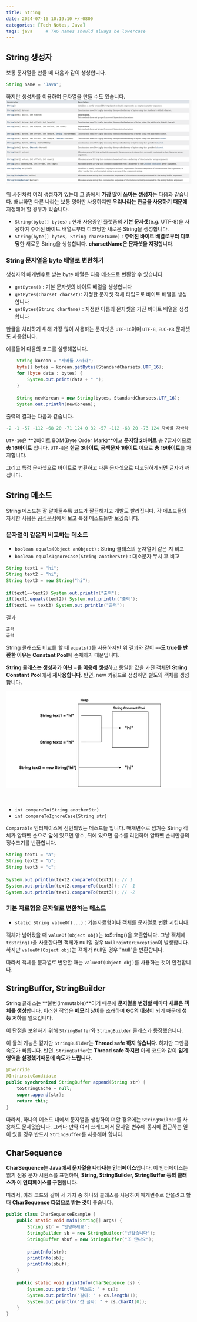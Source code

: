 ```yaml
---
title: String
date: 2024-07-16 10:19:10 +/-0800
categories: [Tech Notes, Java]
tags: java     # TAG names should always be lowercase
---
```


## String 생성자

보통 문자열을 만들 때 다음과 같이 생성합니다.
```java
String name = "Java";
```

하지만 생성자를 이용하여 문자열을 만들 수도 있습니다.
![JDK 17](/assets/img/string/img.png)

위 사진처럼 여러 생성자가 있는데 그 중에서 **가장 많이 쓰이는 생성자**는 다음과 같습니다. 왜냐하면 다른 나라는 보통 영어만 사용하지만 **우리나라는 한글을 사용하기 때문에** 지정해야 할 경우가 있습니다.
-  `String(byte[] bytes)` : 현재 사용중인 플랫폼의 **기본 문자셋**(e.g. UTF-8)을 사용하여 주어진 바이트 배열로부터 디코딩한 새로운 String을 생성합니다.
- `String(byte[] bytes, String charsetName)` : **주어진 바이트 배열로부터 디코딩**한 새로운 String을 생성합니다. **charsetName은 문자셋을 지정**합니다.

### String 문자열을 byte 배열로 변환하기

생성자의 매개변수로 받는 byte 배열은 다음 메소드로 변환할 수 있습니다.
- `getBytes()` : 기본 문자셋의 바이트 배열을 생성합니다
- `getBytes(Charset charset)`: 지정한 문자셋 객체 타입으로 바이트 배열을 생성합니다
- `getBytes(String charName)` : 지정한 이름의 문자셋을 가진 바이트 배열을 생성합니다

한글을 처리하기 위해 가장 많이 사용하는 문자셋은 `UTF-16`이며 `UTF-8`, `EUC-KR` 문자셋도 사용합니다.

예를들어 다음의 코드를 실행해봅니다.
```java
    String korean = "자바를 자바라";
    byte[] bytes = korean.getBytes(StandardCharsets.UTF_16);
    for (byte data : bytes) {
        System.out.print(data + " ");
    }
    
    String newKorean = new String(bytes, StandardCharsets.UTF_16);
    System.out.println(newKorean);
```

출력의 결과는 다음과 같습니다. 
```java
-2 -1 -57 -112 -68 20 -71 124 0 32 -57 -112 -68 20 -73 124 자바를 자바라
```

`UTF-16`은 **2바이트 BOM(Byte Order Mark)**이고 **문자당 2바이트** 총 7글자이므로 **총 16바이트** 입니다.
`UTF-8`은 **한글 3바이트, 공백문자 1바이트** 이므로 **총 19바이트**를 차지합니다.

그리고 특정 문자셋으로 바이트로 변환하고 다른 문자셋으로 디코딩하게되면 글자가 깨집니다.

## String 메소드

String 메소드는 잘 알아둘수록 코드가 깔끔해지고 개발도 빨라집니다. 각 메소드들의 자세한 사용은 [공식문서](https://docs.oracle.com/en/java/javase/17/docs/api/java.base/java/lang/String.html)에서 보고 특정 메소드들만 보겠습니다.

### 문자열이 같은지 비교하는 메소드

- `boolean equals(Object anObject)` : String 클래스의 문자열이 같은 지 비교
- `boolean equalsIgnoreCase(String anotherStr)` : 대소문자 무시 후 비교 

```java
String text1 = "hi";
String text2 = "hi";
String text3 = new String("hi");

if(text1==text2) System.out.println("출력");
if(text1.equals(text2)) System.out.println("출력");
if(text1 == text3) System.out.println("출력");
```

결과
```java
출력
출력
```

String 클래스도 비교를 할 때 `equals()`를 사용하지만 위 결과와 같이 `==`**도 true를 반환한 이유**는 **Constant Pool**에 존재하기 때문입니다.

**String 클래스는 생성자가 아닌 =을 이용해 생성**하고 동일한 값을 가진 객체면 **String Constant Pool**에서 **재사용합니다**.
반면, new 키워드로 생성하면 별도의 객체를 생성합니다. 

![](/assets/img/string/img_1.png)

<br>

- `int compareTo(String anotherStr)`
- `int compareToIgnoreCase(String str)`

`Comparable` 인터페이스에 선언되있는 메소드들 입니다. 매개변수로 넘겨준 String 객체가 알파벳 순으로 앞에 있으면 양수,
뒤에 있으면 음수를 리턴하며 알파벳 순서만큼의 정수크기를 반환합니다.  

```java
String text1 = "a";
String text2 = "b";
String text3 = "c";

System.out.println(text2.compareTo(text1)); // 1
System.out.println(text2.compareTo(text3)); // -1
System.out.println(text1.compareTo(text3)); // -2

```

### 기본 자료형을 문자열로 변환하는 메소드

- `static String valueOf(...)` : 기본자료형이나 객체를 문자열로 변환 시킵니다.

객체가 넘어왔을 때 `valueOf(Object obj)`는  toString()을 호출합니다. 그냥 객체에 `toString()`을 사용한다면 객체가 null일 경우 `NullPointerException`이 발생합니다.
하지만 `valueOf(Object obj)`는 객체가 null일 경우 "null"을 반환합니다. 

따라서 객체를 문자열로 변환할 때는 `valueOf(Object obj)`를 사용하는 것이 안전합니다.

## StringBuffer, StringBuilder

String 클래스는 **불변(immutable)**이기 때문에 **문자열을 변경할 때마다 새로운 객체를 생성**합니다. 이러한 작업은 **메모리 낭비**를 초래하며 **GC의 대상**이 되기 때문에 **성능 저하**를 일으킵니다.

이 단점을 보완하기 위해 `StringBuffer`와 `StringBuilder` 클래스가 등장했습니다.

이 둘의 기능은 같지만 `StringBuilder`는 **Thread safe 하지 않습니다**. 하지만 그만큼 속도가 빠릅니다.
반면, `StringBuffer`는 **Thread safe 하지만** 아래 코드와 같이 **임계영역을 설정했기때문에 속도가 느립니다.** 

```java
@Override
@IntrinsicCandidate
public synchronized StringBuffer append(String str) {
    toStringCache = null;
    super.append(str);
    return this;
}
```

따라서, 하나의 메소드 내에서 문자열을 생성하여 더할 경우에는 `StringBuilder`를 사용해도 문제없습니다. 그러나 만약 여러 쓰레드에서 문자열 변수에 동시에 접근하는 일이 있을 경우 반드시
`StringBuffer`를 사용해야 합니다.

## CharSequence

**CharSequence는 Java에서 문자열을 나타내는 인터페이스**입니다. 
이 인터페이스는 읽기 전용 문자 시퀀스를 표현하며, **String, StringBuilder, StringBuffer 등의 클래스가 이 인터페이스를 구현**합니다.

따라서, 아래 코드와 같이 세 가지 중 하나의 클래스를 사용하여 매개변수로 받을려고 할 때 **CharSequence 타입으로 받는 것**이 좋습니다.

```java
public class CharSequenceExample {
    public static void main(String[] args) {
        String str = "안녕하세요";
        StringBuilder sb = new StringBuilder("반갑습니다");
        StringBuffer sbuf = new StringBuffer("또 만나요");
        
        printInfo(str);
        printInfo(sb);
        printInfo(sbuf);
    }
    
    public static void printInfo(CharSequence cs) {
        System.out.println("텍스트: " + cs);
        System.out.println("길이: " + cs.length());
        System.out.println("첫 글자: " + cs.charAt(0));
    }
}
```


